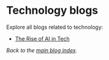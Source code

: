 # Technology blogs

Explore all blogs related to technology:

- [The Rise of AI in Tech](../ai-trading.md)

_Back to the [main blog index](../index.md)._
